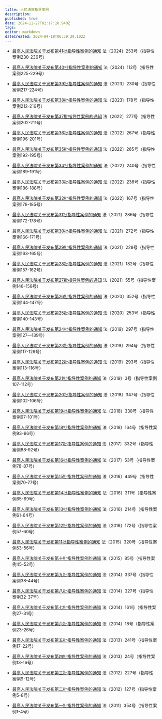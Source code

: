```yaml
---
title: 人民法院指导案例
description: 
published: true
date: 2024-11-27T02:17:10.940Z
tags: 
editor: markdown
dateCreated: 2024-04-18T06:39:29.102Z
---
```


* [最高人民法院关于发布第41批指导性案例的通知](最高人民法院关于发布第41批指导性案例的通知)
法〔2024〕253号（指导性案例230-236号）

* [最高人民法院关于发布第40批指导性案例的通知](最高人民法院关于发布第40批指导性案例的通知)
法〔2024〕112号（指导性案例225-229号）

* [最高人民法院关于发布第39批指导性案例的通知](最高人民法院关于发布第39批指导性案例的通知)
法〔2023〕230号（指导性案例217-224号）

* [最高人民法院关于发布第38批指导性案例的通知](最高人民法院关于发布第38批指导性案例的通知)
法〔2023〕178号（指导性案例212-216号）

* [最高人民法院关于发布第37批指导性案例的通知](最高人民法院关于发布第37批指导性案例的通知)
法〔2022〕277号（指导性案例202-211号）

* [最高人民法院关于发布第36批指导性案例的通知](最高人民法院关于发布第36批指导性案例的通知)
法〔2022〕267号（指导性案例196-201号）

* [最高人民法院关于发布第35批指导性案例的通知](最高人民法院关于发布第35批指导性案例的通知)
法〔2022〕265号（指导性案例192-195号）

* [最高人民法院关于发布第34批指导性案例的通知](最高人民法院关于发布第34批指导性案例的通知)
法〔2022〕240号（指导性案例189-191号）

* [最高人民法院关于发布第33批指导性案例的通知](最高人民法院关于发布第33批指导性案例的通知)
法〔2022〕236号（指导性案例186-188号）

* [最高人民法院关于发布第32批指导性案例的通知](最高人民法院关于发布第32批指导性案例的通知)
法〔2022〕167号（指导性案例179-185号）

* [最高人民法院关于发布第31批指导性案例的通知](最高人民法院关于发布第31批指导性案例的通知)
法〔2021〕286号（指导性案例172-178号）

* [最高人民法院关于发布第30批指导性案例的通知](最高人民法院关于发布第30批指导性案例的通知)
法〔2021〕272号（指导性案例166-171号）

* [最高人民法院关于发布第29批指导性案例的通知](最高人民法院关于发布第29批指导性案例的通知)
法〔2021〕228号（指导性案例163-165号）

* [最高人民法院关于发布第28批指导性案例的通知](最高人民法院关于发布第28批指导性案例的通知)
法〔2021〕182号（指导性案例157-162号）

* [最高人民法院关于发布第27批指导性案例的通知](最高人民法院关于发布第27批指导性案例的通知)
法〔2021〕55号（指导性案例148-156号）

* [最高人民法院关于发布第26批指导性案例的通知](最高人民法院关于发布第26批指导性案例的通知)
法〔2020〕352号（指导性案例144-147号）

* [最高人民法院关于发布第25批指导性案例的通知](最高人民法院关于发布第25批指导性案例的通知)
法〔2020〕253号（指导性案例140-143号）

* [最高人民法院关于发布第24批指导性案例的通知](最高人民法院关于发布第24批指导性案例的通知)
法〔2019〕297号（指导性案例127—139号）

* [最高人民法院关于发布第23批指导性案例的通知](最高人民法院关于发布第23批指导性案例的通知)
法〔2019〕294号（指导性案例117-126号）

* [最高人民法院关于发布第22批指导性案例的通知](最高人民法院关于发布第22批指导性案例的通知)
法〔2019〕293号（指导性案例113-116号）

* [最高人民法院关于发布第21批指导性案例的通知](最高人民法院关于发布第21批指导性案例的通知)
法〔2019〕3号（指导性案例107-112号）

* [最高人民法院关于发布第20批指导性案例的通知](最高人民法院关于发布第20批指导性案例的通知)
法〔2018〕347号（指导性案例102-106号）

* [最高人民法院关于发布第19批指导性案例的通知](最高人民法院关于发布第19批指导性案例的通知)
法〔2018〕338号（指导性案例97-101号）

* [最高人民法院关于发布第18批指导性案例的通知](最高人民法院关于发布第18批指导性案例的通知)
法〔2018〕164号（指导性案例93-96号）

* [最高人民法院关于发布第17批指导性案例的通知](最高人民法院关于发布第17批指导性案例的通知)
法〔2017〕332号（指导性案例88-92号）

* [最高人民法院关于发布第16批指导性案例的通知](最高人民法院关于发布第16批指导性案例的通知)
法〔2017〕53号（指导性案例78-87号）

* [最高人民法院关于发布第15批指导性案例的通知](最高人民法院关于发布第15批指导性案例的通知)
法〔2016〕449号（指导性案例70-77号）

* [最高人民法院关于发布第14批指导性案例的通知](最高人民法院关于发布第14批指导性案例的通知)
法〔2016〕311号（指导性案例65-69号）

* [最高人民法院关于发布第13批指导性案例的通知](最高人民法院关于发布第13批指导性案例的通知)
法〔2016〕214号（指导性案例61-64号）

* [最高人民法院关于发布第12批指导性案例的通知](最高人民法院关于发布第12批指导性案例的通知)
法〔2016〕172号（指导性案例57-60号）

* [最高人民法院关于发布第11批指导性案例的通知](最高人民法院关于发布第11批指导性案例的通知)
法〔2015〕320号（指导性案例53-56号）

* [最高人民法院关于发布第十批指导性案例的通知](最高人民法院关于发布第十批指导性案例的通知)
法〔2015〕85号（指导性案例45-52号）

* [最高人民法院关于发布第九批指导性案例的通知](最高人民法院关于发布第九批指导性案例的通知)
法〔2014〕337号（指导性案例38-44号）

* [最高人民法院关于发布第八批指导性案例的通知](最高人民法院关于发布第八批指导性案例的通知)
法〔2014〕327号（指导性案例32-37号）

* [最高人民法院关于发布第七批指导性案例的通知](最高人民法院关于发布第七批指导性案例的通知)
法〔2014〕161号（指导性案例27-31号）

* [最高人民法院关于发布第六批指导性案例的通知](最高人民法院关于发布第六批指导性案例的通知)
法〔2014〕18号（指导性案例23-26号）

* [最高人民法院关于发布第五批指导性案例的通知](最高人民法院关于发布第五批指导性案例的通知)
法〔2013〕241号（指导性案例17-22号）

* [最高人民法院关于发布第四批指导性案例的通知](最高人民法院关于发布第四批指导性案例的通知)
法〔2013〕24号（指导性案例13-16号）

* [最高人民法院关于发布第三批指导性案例的通知](最高人民法院关于发布第三批指导性案例的通知)
法〔2012〕227号（指导性案例9-12号）

* [最高人民法院关于发布第二批指导性案例的通知](最高人民法院关于发布第二批指导性案例的通知)
法〔2012〕127号（指导性案例5-8号）

* [最高人民法院关于发布第一批指导性案例的通知](最高人民法院关于发布第一批指导性案例的通知)
法〔2011〕354号（指导性案例1-4号）